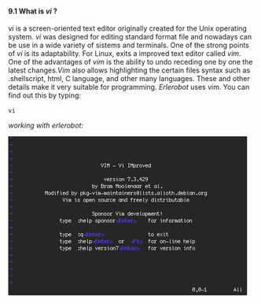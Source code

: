 #### 9.1 What is *vi* ?

*vi* is a screen-oriented text editor originally created for the Unix  operating system.
*vi* was designed for editing standard format file and nowadays can be use in a wide variety of sistems and terminals. One of the strong points of *vi* is its adaptability.
For Linux, exits a improved text editor called *vim*. One of the advantages of *vim* is the ability to undo receding one by one the latest changes.*Vim* also allows highlighting the certain files  syntax such as  .shellscript, html, C language, and other
many languages. These and other details make it very suitable for programming.
*Erlerobot* uses vim. You can find out this by typing:
```
vi
```

*working with erlerobot:*

![Vim](img9/Vim.jpg)
